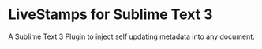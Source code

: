 # LiveStamps for Sublime Text 3
A Sublime Text 3 Plugin to inject self updating metadata into any document.
